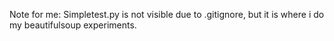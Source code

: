 Note for me: Simpletest.py is not visible due to .gitignore, but it is where i do my beautifulsoup experiments.
